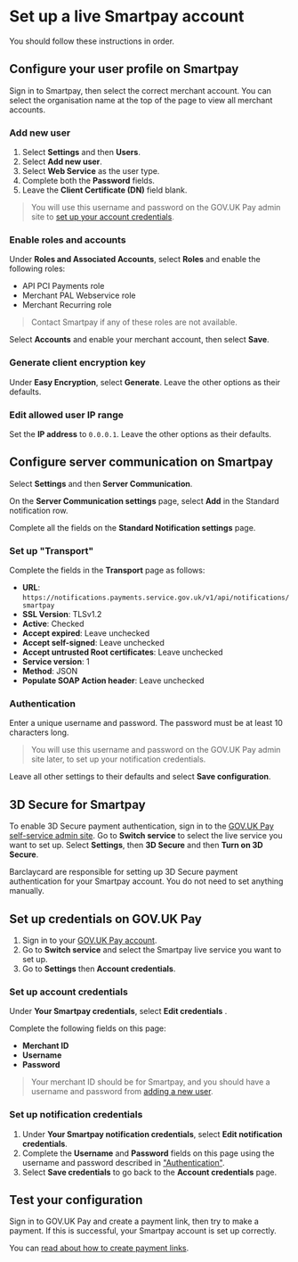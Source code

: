 # Set up a live Smartpay account

You should follow these instructions in order.

## Configure your user profile on Smartpay

Sign in to Smartpay, then select the correct merchant account. You can select
the organisation name at the top of the page to view all merchant accounts. 

### Add new user

1. Select __Settings__ and then __Users__.
1. Select __Add new user__.
1. Select __Web Service__ as the user type.
1. Complete both the __Password__ fields. 
1. Leave the __Client Certificate (DN)__ field blank.

>  You will use this username and password on the GOV.UK Pay admin site to
>  [set up your account credentials](/switching_to_live/#set-up-credentials-on-gov-uk-pay).

### Enable roles and accounts

Under __Roles and Associated Accounts__, select __Roles__ and enable the
following roles:

  * API PCI Payments role
  * Merchant PAL Webservice role
  * Merchant Recurring role

> Contact Smartpay if any of these roles are not available.

Select __Accounts__ and enable your merchant account, then select __Save__.

### Generate client encryption key

Under __Easy Encryption__, select __Generate__. Leave the other options 
as their defaults.

### Edit allowed user IP range

Set the __IP address__ to `0.0.0.1`. Leave the other options 
as their defaults.
    
## Configure server communication on Smartpay

Select __Settings__ and then __Server Communication__.

On the __Server Communication settings__ page, select __Add__ in the
Standard notification row.

Complete all the fields on the __Standard Notification settings__ page.

### Set up "Transport" 

Complete the fields in the __Transport__ page as follows:

- __URL__: `https://notifications.payments.service.gov.uk/v1/api/notifications/smartpay`
- __SSL Version__: TLSv1.2 
- __Active__: Checked 
- __Accept expired__:  Leave unchecked 
- __Accept self-signed__:  Leave unchecked 
- __Accept untrusted Root certificates__:  Leave unchecked 
- __Service version__: 1 
- __Method__: JSON
- __Populate SOAP Action header__: Leave unchecked

### Authentication

Enter a unique username and password. The password must be at least 10
characters long.

> You will use this username and password on the GOV.UK Pay admin site later, to set
> up your notification credentials.

Leave all other settings to their defaults and select __Save configuration__.

## 3D Secure for Smartpay

To enable 3D Secure payment authentication, sign in to the [GOV.UK Pay
self-service admin site](https://selfservice.payments.service.gov.uk/). Go to
__Switch service__ to select the live service you want to set up. Select
__Settings__, then __3D Secure__ and then __Turn on 3D Secure__. 

Barclaycard are responsible for setting up 3D Secure payment authentication
for your Smartpay account. You do not need to set anything manually.

## Set up credentials on GOV.UK Pay

1. Sign in to your [GOV.UK Pay
   account](https://selfservice.payments.service.gov.uk/login).
1. Go to __Switch service__ and select the Smartpay live service you want to
   set up.
1. Go to __Settings__ then __Account credentials__.

### Set up account credentials

Under __Your Smartpay credentials__, select __Edit credentials__ .

Complete the following fields on this page:

* **Merchant ID**
* **Username**
* **Password**

> Your merchant ID should be for Smartpay, and you should have a username and
> password from [adding a new user](#add-new-user).

### Set up notification credentials

1. Under __Your Smartpay notification credentials__, select __Edit
   notification credentials__. 
1. Complete the __Username__ and __Password__ fields on this page using the
   username and password described in ["Authentication"](#authentication).
1. Select __Save credentials__ to go back to the __Account credentials__ page.

## Test your configuration

Sign in to GOV.UK Pay and create a payment link, then try to make a payment. If this is successful, your Smartpay account is set up
correctly. 

You can [read about how to create payment links](/payment_links/#payment-links).
